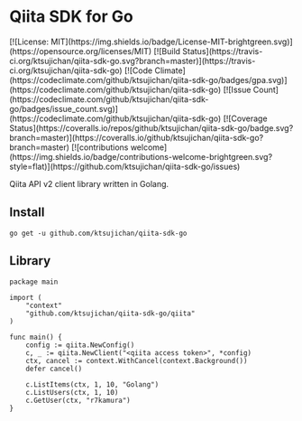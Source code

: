 # Qiita SDK for Go
<span style="display: inline-block;">
[![License: MIT](https://img.shields.io/badge/License-MIT-brightgreen.svg)](https://opensource.org/licenses/MIT)
[![Build Status](https://travis-ci.org/ktsujichan/qiita-sdk-go.svg?branch=master)](https://travis-ci.org/ktsujichan/qiita-sdk-go)
[![Code Climate](https://codeclimate.com/github/ktsujichan/qiita-sdk-go/badges/gpa.svg)](https://codeclimate.com/github/ktsujichan/qiita-sdk-go)
[![Issue Count](https://codeclimate.com/github/ktsujichan/qiita-sdk-go/badges/issue_count.svg)](https://codeclimate.com/github/ktsujichan/qiita-sdk-go)
[![Coverage Status](https://coveralls.io/repos/github/ktsujichan/qiita-sdk-go/badge.svg?branch=master)](https://coveralls.io/github/ktsujichan/qiita-sdk-go?branch=master)
[![contributions welcome](https://img.shields.io/badge/contributions-welcome-brightgreen.svg?style=flat)](https://github.com/ktsujichan/qiita-sdk-go/issues)
</span>

Qiita API v2 client library written in Golang.

## Install
```
go get -u github.com/ktsujichan/qiita-sdk-go
```

## Library
```golang
package main

import (
	"context"
	"github.com/ktsujichan/qiita-sdk-go/qiita"
)

func main() {
	config := qiita.NewConfig()
	c, _ := qiita.NewClient("<qiita access token>", *config)
	ctx, cancel := context.WithCancel(context.Background())
	defer cancel()

	c.ListItems(ctx, 1, 10, "Golang")
	c.ListUsers(ctx, 1, 10)
	c.GetUser(ctx, "r7kamura")
}
```
